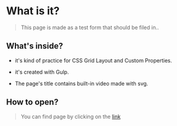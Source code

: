 # What is it?

> This page is made as a test form that should be filed in..

##  What's inside?
- it's kind of practice for CSS Grid Layout and Custom Properties.

- it's created with Gulp.

- The page's title contains  built-in video made with svg.

## How to open?

> You can find page by clicking on the [link](https://alsayannyi.github.io/templates/u-form/dist/index.html)

